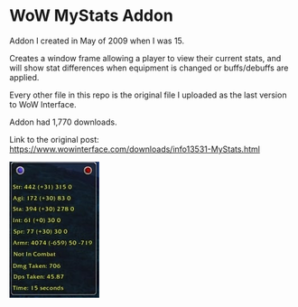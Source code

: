 # WoW MyStats Addon

Addon I created in May of 2009 when I was 15.

Creates a window frame allowing a player to view their current stats, and will show stat differences when equipment is changed or buffs/debuffs are applied.

Every other file in this repo is the original file I uploaded as the last version to WoW Interface.

Addon had 1,770 downloads.

Link to the original post: https://www.wowinterface.com/downloads/info13531-MyStats.html

![MyStats Screenshot](./mystats.jpg)
